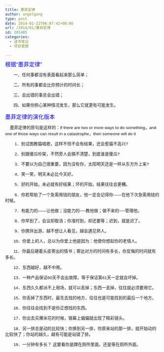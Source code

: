 ```yaml
---
title: 墨菲定律
author: angelgong
type: post
date: 2014-01-22T06:07:42+00:00
url: /2014/01/墨菲定律
id: 201405
categories:
  - 读书笔记
  - 项目管理

---
```

<p style="margin: 1em 0px; unicode-bidi: embed; font-family: sans-serif; font-size: 13.63636302947998px; line-height: 19.47443199157715px;">
  <span style="font-size:large;"><span style="color:#0000FF;">根据&ldquo;墨菲定律&rdquo;</span></span>
</p>

<p style="margin: 1em 0px; unicode-bidi: embed; font-family: sans-serif; font-size: 13.63636302947998px; line-height: 19.47443199157715px;">
  　　一、任何事都没有表面看起来那么简单；
</p>

<p style="margin: 1em 0px; unicode-bidi: embed; font-family: sans-serif; font-size: 13.63636302947998px; line-height: 19.47443199157715px;">
  　　二、所有的事都会比你预计的时间长；
</p>

<p style="margin: 1em 0px; unicode-bidi: embed; font-family: sans-serif; font-size: 13.63636302947998px; line-height: 19.47443199157715px;">
  　　三、会出错的事总会出错；
</p>

<p style="margin: 1em 0px; unicode-bidi: embed; font-family: sans-serif; font-size: 13.63636302947998px; line-height: 19.47443199157715px;">
  　　四、如果你担心某种情况发生，那么它就更有可能发生。
</p>

<span style="font-size:large;"><span style="color:#0000FF;">墨菲定律的演化版本</span></span> 

<p style="margin: 1em 0px; unicode-bidi: embed; font-family: sans-serif; font-size: 13.63636302947998px; line-height: 19.47443199157715px;">
  &nbsp; &nbsp; 墨菲定律的原句是这样的：If there are two or more ways to do something，and one of those ways can result in a catastrophe，then someone will do it
</p>

<p style="margin: 1em 0px; unicode-bidi: embed; font-family: sans-serif; font-size: 13.63636302947998px; line-height: 19.47443199157715px;">
  　　 1．别试图教猫唱歌，这样不但不会有结果，还会惹猫不高兴?
</p>

<p style="margin: 1em 0px; unicode-bidi: embed; font-family: sans-serif; font-size: 13.63636302947998px; line-height: 19.47443199157715px;">
  　　 2．别跟傻瓜吵架，不然旁人会搞不清楚，到底谁是傻瓜?
</p>

<p style="margin: 1em 0px; unicode-bidi: embed; font-family: sans-serif; font-size: 13.63636302947998px; line-height: 19.47443199157715px;">
  　　 3．不要以为自己很重要，因为没有你，太阳明天还是一样从东方升上来?
</p>

<p style="margin: 1em 0px; unicode-bidi: embed; font-family: sans-serif; font-size: 13.63636302947998px; line-height: 19.47443199157715px;">
  　　 4．笑一笑，明天未必比今天好。
</p>

<p style="margin: 1em 0px; unicode-bidi: embed; font-family: sans-serif; font-size: 13.63636302947998px; line-height: 19.47443199157715px;">
  　　 5．好的开始，未必就有好结果；坏的开始，结果往往会更糟。
</p>

<p style="margin: 1em 0px; unicode-bidi: embed; font-family: sans-serif; font-size: 13.63636302947998px; line-height: 19.47443199157715px;">
  　　 6．你若帮助了一个急需用钱的朋友，他一定会记得你&mdash;&mdash;在他下次急需用钱的时候。
</p>

<p style="margin: 1em 0px; unicode-bidi: embed; font-family: sans-serif; font-size: 13.63636302947998px; line-height: 19.47443199157715px;">
  　　 7．有能力的&mdash;&mdash;让他做；没能力的──教他做；做不来的──管理他。
</p>

<p style="margin: 1em 0px; unicode-bidi: embed; font-family: sans-serif; font-size: 13.63636302947998px; line-height: 19.47443199157715px;">
  　　 8．你早到了，会议却取消；你准时到，却还要等；迟到，就是迟了。
</p>

<p style="margin: 1em 0px; unicode-bidi: embed; font-family: sans-serif; font-size: 13.63636302947998px; line-height: 19.47443199157715px;">
  　　 9．你携伴出游，越不想让人看见，越会遇见熟人。
</p>

<p style="margin: 1em 0px; unicode-bidi: embed; font-family: sans-serif; font-size: 13.63636302947998px; line-height: 19.47443199157715px;">
  　　10．你爱上的人，总以为你爱上他是因为：他使你想起你的老情人。
</p>

<p style="margin: 1em 0px; unicode-bidi: embed; font-family: sans-serif; font-size: 13.63636302947998px; line-height: 19.47443199157715px;">
  　　11．你最后硬着头皮寄出的情书；寄达对方的时间有多长，你反悔的时间就有多长。
</p>

<p style="margin: 1em 0px; unicode-bidi: embed; font-family: sans-serif; font-size: 13.63636302947998px; line-height: 19.47443199157715px;">
  　　12．东西越好，越不中用。
</p>

<p style="margin: 1em 0px; unicode-bidi: embed; font-family: sans-serif; font-size: 13.63636302947998px; line-height: 19.47443199157715px;">
  　　13．一种产品保证60天不会出故障，等于保证第61天一定就会坏掉。
</p>

<p style="margin: 1em 0px; unicode-bidi: embed; font-family: sans-serif; font-size: 13.63636302947998px; line-height: 19.47443199157715px;">
  　　14．东西久久都派不上用场，就可以丢掉；东西一丢掉，往往就必须要用它。
</p>

<p style="margin: 1em 0px; unicode-bidi: embed; font-family: sans-serif; font-size: 13.63636302947998px; line-height: 19.47443199157715px;">
  　　15．你丢掉了东西时，最先去找的地方，往往也是可能找到的最后一个地方。
</p>

<p style="margin: 1em 0px; unicode-bidi: embed; font-family: sans-serif; font-size: 13.63636302947998px; line-height: 19.47443199157715px;">
  　　16．你往往会找到不是你正想找的东西。
</p>

<p style="margin: 1em 0px; unicode-bidi: embed; font-family: sans-serif; font-size: 13.63636302947998px; line-height: 19.47443199157715px;">
  　　17．你出去买爆米花的时候，银幕上偏偏就出现了精彩镜头。
</p>

<p style="margin: 1em 0px; unicode-bidi: embed; font-family: sans-serif; font-size: 13.63636302947998px; line-height: 19.47443199157715px;">
  　　18．另一排总是动的比较快；你换到另一排，你原来站的那一排，就开始动的比较快了；你站的越久，越有可能是站错了排。
</p>

<p style="margin: 1em 0px; unicode-bidi: embed; font-family: sans-serif; font-size: 13.63636302947998px; line-height: 19.47443199157715px;">
  　　19．一分钟有多长？ 这要看你是蹲在厕所里面，还是等在厕所外面。
</p>

<p style="margin: 1em 0px; unicode-bidi: embed; font-family: sans-serif; font-size: 13.63636302947998px; line-height: 19.47443199157715px;">
  &nbsp;
</p>
